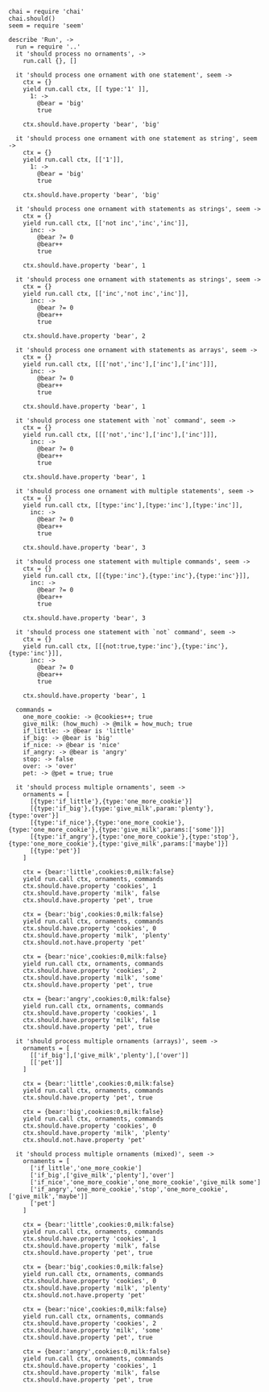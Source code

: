     chai = require 'chai'
    chai.should()
    seem = require 'seem'

    describe 'Run', ->
      run = require '..'
      it 'should process no ornaments', ->
        run.call {}, []

      it 'should process one ornament with one statement', seem ->
        ctx = {}
        yield run.call ctx, [[ type:'1' ]],
          1: ->
            @bear = 'big'
            true

        ctx.should.have.property 'bear', 'big'

      it 'should process one ornament with one statement as string', seem ->
        ctx = {}
        yield run.call ctx, [['1']],
          1: ->
            @bear = 'big'
            true

        ctx.should.have.property 'bear', 'big'

      it 'should process one ornament with statements as strings', seem ->
        ctx = {}
        yield run.call ctx, [['not inc','inc','inc']],
          inc: ->
            @bear ?= 0
            @bear++
            true

        ctx.should.have.property 'bear', 1

      it 'should process one ornament with statements as strings', seem ->
        ctx = {}
        yield run.call ctx, [['inc','not inc','inc']],
          inc: ->
            @bear ?= 0
            @bear++
            true

        ctx.should.have.property 'bear', 2

      it 'should process one ornament with statements as arrays', seem ->
        ctx = {}
        yield run.call ctx, [[['not','inc'],['inc'],['inc']]],
          inc: ->
            @bear ?= 0
            @bear++
            true

        ctx.should.have.property 'bear', 1

      it 'should process one statement with `not` command', seem ->
        ctx = {}
        yield run.call ctx, [[['not','inc'],['inc'],['inc']]],
          inc: ->
            @bear ?= 0
            @bear++
            true

        ctx.should.have.property 'bear', 1

      it 'should process one ornament with multiple statements', seem ->
        ctx = {}
        yield run.call ctx, [[type:'inc'],[type:'inc'],[type:'inc']],
          inc: ->
            @bear ?= 0
            @bear++
            true

        ctx.should.have.property 'bear', 3

      it 'should process one statement with multiple commands', seem ->
        ctx = {}
        yield run.call ctx, [[{type:'inc'},{type:'inc'},{type:'inc'}]],
          inc: ->
            @bear ?= 0
            @bear++
            true

        ctx.should.have.property 'bear', 3

      it 'should process one statement with `not` command', seem ->
        ctx = {}
        yield run.call ctx, [[{not:true,type:'inc'},{type:'inc'},{type:'inc'}]],
          inc: ->
            @bear ?= 0
            @bear++
            true

        ctx.should.have.property 'bear', 1

      commands =
        one_more_cookie: -> @cookies++; true
        give_milk: (how_much) -> @milk = how_much; true
        if_little: -> @bear is 'little'
        if_big: -> @bear is 'big'
        if_nice: -> @bear is 'nice'
        if_angry: -> @bear is 'angry'
        stop: -> false
        over: -> 'over'
        pet: -> @pet = true; true

      it 'should process multiple ornaments', seem ->
        ornaments = [
          [{type:'if_little'},{type:'one_more_cookie'}]
          [{type:'if_big'},{type:'give_milk',param:'plenty'},{type:'over'}]
          [{type:'if_nice'},{type:'one_more_cookie'},{type:'one_more_cookie'},{type:'give_milk',params:['some']}]
          [{type:'if_angry'},{type:'one_more_cookie'},{type:'stop'},{type:'one_more_cookie'},{type:'give_milk',params:['maybe']}]
          [{type:'pet'}]
        ]

        ctx = {bear:'little',cookies:0,milk:false}
        yield run.call ctx, ornaments, commands
        ctx.should.have.property 'cookies', 1
        ctx.should.have.property 'milk', false
        ctx.should.have.property 'pet', true

        ctx = {bear:'big',cookies:0,milk:false}
        yield run.call ctx, ornaments, commands
        ctx.should.have.property 'cookies', 0
        ctx.should.have.property 'milk', 'plenty'
        ctx.should.not.have.property 'pet'

        ctx = {bear:'nice',cookies:0,milk:false}
        yield run.call ctx, ornaments, commands
        ctx.should.have.property 'cookies', 2
        ctx.should.have.property 'milk', 'some'
        ctx.should.have.property 'pet', true

        ctx = {bear:'angry',cookies:0,milk:false}
        yield run.call ctx, ornaments, commands
        ctx.should.have.property 'cookies', 1
        ctx.should.have.property 'milk', false
        ctx.should.have.property 'pet', true

      it 'should process multiple ornaments (arrays)', seem ->
        ornaments = [
          [['if_big'],['give_milk','plenty'],['over']]
          [['pet']]
        ]

        ctx = {bear:'little',cookies:0,milk:false}
        yield run.call ctx, ornaments, commands
        ctx.should.have.property 'pet', true

        ctx = {bear:'big',cookies:0,milk:false}
        yield run.call ctx, ornaments, commands
        ctx.should.have.property 'cookies', 0
        ctx.should.have.property 'milk', 'plenty'
        ctx.should.not.have.property 'pet'

      it 'should process multiple ornaments (mixed)', seem ->
        ornaments = [
          ['if_little','one_more_cookie']
          ['if_big',['give_milk','plenty'],'over']
          ['if_nice','one_more_cookie','one_more_cookie','give_milk some']
          ['if_angry','one_more_cookie','stop','one_more_cookie',['give_milk','maybe']]
          ['pet']
        ]

        ctx = {bear:'little',cookies:0,milk:false}
        yield run.call ctx, ornaments, commands
        ctx.should.have.property 'cookies', 1
        ctx.should.have.property 'milk', false
        ctx.should.have.property 'pet', true

        ctx = {bear:'big',cookies:0,milk:false}
        yield run.call ctx, ornaments, commands
        ctx.should.have.property 'cookies', 0
        ctx.should.have.property 'milk', 'plenty'
        ctx.should.not.have.property 'pet'

        ctx = {bear:'nice',cookies:0,milk:false}
        yield run.call ctx, ornaments, commands
        ctx.should.have.property 'cookies', 2
        ctx.should.have.property 'milk', 'some'
        ctx.should.have.property 'pet', true

        ctx = {bear:'angry',cookies:0,milk:false}
        yield run.call ctx, ornaments, commands
        ctx.should.have.property 'cookies', 1
        ctx.should.have.property 'milk', false
        ctx.should.have.property 'pet', true
